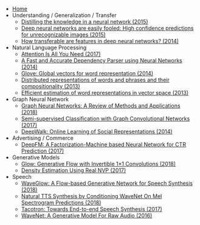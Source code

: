- [Home](/)
- Understanding / Generalization / Transfer
    * [Distilling the knowledge in a neural network (2015)](understanding-generalization-transfer/distilling-the-knowledge-in-a-neural-network.md)
    * [Deep neural networks are easily fooled: High confidence predictions for unrecognizable images (2015)](understanding-generalization-transfer/deep-neural-networks-are-easily-fooled-high-confidence-predictions-for-unrecognizable-images.md)
    * [How transferable are features in deep neural networks? (2014)](understanding-generalization-transfer/how-transferable-are-features-in-deep-neural-networks.md)
- Natural Language Processing
    - [Attention Is All You Need (2017)](nlp/attention-is-all-you-need.md)
    - [A Fast and Accurate Dependency Parser using Neural Networks (2014)](nlp/a-fast-and-accurate-dependency-parser-using-nural-networks.md)
    - [Glove: Global vectors for word representation (2014)](nlp/GloVe.md)
    - [Distributed representations of words and phrases and their compositionality (2013)](nlp/distributed-representations-of-words-and-phrases-and-their-compositionality.md)
    - [Efficient estimation of word representations in vector space (2013)](nlp/efficient-estimation-of-word-representations-in-vector-space.md)
- Graph Neural Network
    - [Graph Neural Networks: A Review of Methods and Applications (2018)](gnn/graph-neural-networks-a-review-of-methods-and-applications.md)
    - [Semi-supervised Classification with Graph Convolutional Networks (2017)](gnn/gcn.md)
    - [DeepWalk: Online Learning of Social Representations (2014)](gnn/deep-walk.md)
- Advertising / Commerce
    * [DeepFM: A Factorization-Machine based Neural Network for CTR Prediction (2017)](advertising-commerce/deepfm.md)
- Generative Models
  - [Glow: Generative Flow with Invertible 1×1 Convolutions (2018)](generative/glow.md)
  - [Density Estimation Using Real NVP (2017)](generative/density-estimation-using-real-nvp.md)
- Speech
    - [WaveGlow: A Flow-based Generative Network for Speech Synthesis (2018)](speech/waveglow.md)
    - [Natural TTS Synthesis by Conditioning WaveNet On Mel Spectrogram Predictions (2018)](speech/tacotron2.md)
    - [Tacotron: Towards End-to-end Speech Synthesis (2017)](speech/tacotron.md)
    - [WaveNet: A Generative Model For Raw Audio (2016)](speech/wavenet.md)

